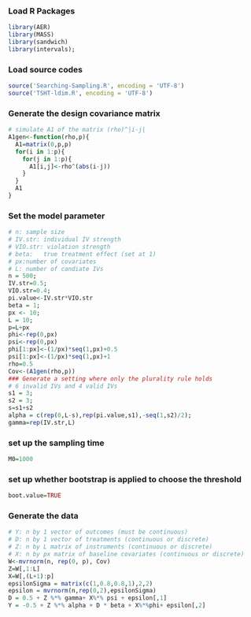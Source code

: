 ### Load R Packages 
```R
library(AER)
library(MASS)
library(sandwich)
library(intervals);
```
### Load source codes
```R
source('Searching-Sampling.R', encoding = 'UTF-8')
source('TSHT-ldim.R', encoding = 'UTF-8')
```

### Generate the design covariance matrix
```R
# simulate A1 of the matrix (rho)^|i-j|
A1gen<-function(rho,p){
  A1=matrix(0,p,p)
  for(i in 1:p){
    for(j in 1:p){
      A1[i,j]<-rho^(abs(i-j))
    } 
  }
  A1
}
```
### Set the model parameter
```R
# n: sample size
# IV.str: individual IV strength
# VIO.str: violation strength
# beta:   true treatment effect (set at 1)
# px:number of covariates
# L: number of candiate IVs
n = 500;
IV.str=0.5;
VIO.str=0.4;
pi.value<-IV.str*VIO.str
beta = 1; 
px <- 10;
L = 10; 
p=L+px
phi<-rep(0,px)
psi<-rep(0,px)
phi[1:px]<-(1/px)*seq(1,px)+0.5
psi[1:px]<-(1/px)*seq(1,px)+1
rho=0.5
Cov<-(A1gen(rho,p))
### Generate a setting where only the plurality rule holds
# 6 invalid IVs and 4 valid IVs 
s1 = 3;
s2 = 3;
s=s1+s2
alpha = c(rep(0,L-s),rep(pi.value,s1),-seq(1,s2)/2);
gamma=rep(IV.str,L)
```


### set up the sampling time
```R
M0=1000
```
### set up whether bootstrap is applied to choose the threshold
```R
boot.value=TRUE
```



### Generate the data
```R
# Y: n by 1 vector of outcomes (must be continuous)
# D: n by 1 vector of treatments (continuous or discrete)
# Z: n by L matrix of instruments (continuous or discrete)
# X: n by px matrix of baseline covariates (continuous or discrete)
W<-mvrnorm(n, rep(0, p), Cov)
Z=W[,1:L]
X=W[,(L+1):p]
epsilonSigma = matrix(c(1,0.8,0.8,1),2,2)
epsilon = mvrnorm(n,rep(0,2),epsilonSigma)
D = 0.5 + Z %*% gamma+ X%*% psi + epsilon[,1]
Y = -0.5 + Z %*% alpha + D * beta + X%*%phi+ epsilon[,2]
```
